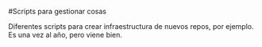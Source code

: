 #Scripts para gestionar cosas


Diferentes scripts para crear infraestructura de nuevos repos, por
ejemplo. Es una vez al año, pero viene bien.



